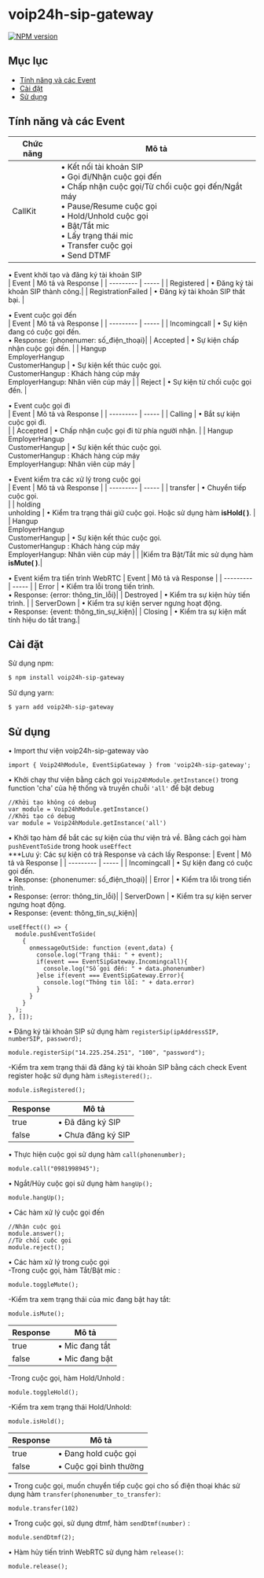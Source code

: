 # voip24h-sip-gateway
[![NPM version](https://img.shields.io/npm/v/voip24h-sip-gateway.svg?style=flat)]([https://www.npmjs.com/package/voip24h-sip-gateway])

## Mục lục

- [Tính năng và các Event](#tính-năng-và-các-event)
- [Cài đặt](#cài-đặt)
- [Sử dụng](#sử-dụng)

## Tính năng và các Event
| Chức năng | Mô tả |
| --------- | ----- |
| CallKit   | • Kết nối tài khoản SIP <br> • Gọi đi/Nhận cuộc gọi đến <br> • Chấp nhận cuộc gọi/Từ chối cuộc gọi đến/Ngắt máy <br> • Pause/Resume cuộc gọi <br> • Hold/Unhold cuộc gọi <br> • Bật/Tắt mic <br> • Lấy trạng thái mic <br> • Transfer cuộc gọi <br> • Send DTMF |

• Event khởi tạo và đăng ký tài khoản SIP <br>
| Event | Mô tả và Response |
| --------- | ----- |
| Registered | • Đăng ký tài khoản SIP thành công.|
| RegistrationFailed | • Đăng ký tài khoản SIP thất bại. |

• Event cuộc gọi đến <br>
| Event | Mô tả và Response |
| --------- | ----- |
| Incomingcall | • Sự kiện đang có cuộc gọi đến. <br> • Response: {phonenumer: số_điện_thoại}|
| Accepted | • Sự kiện chấp nhận cuộc gọi đến. |
| Hangup <br> EmployerHangup <br> CustomerHangup | • Sự kiện kết thúc cuộc gọi. <br> CustomerHangup : Khách hàng cúp máy <br> EmployerHangup: Nhân viên cúp máy |
| Reject | • Sự kiện từ chối cuộc gọi đến. |

• Event cuộc gọi đi <br>
| Event | Mô tả và Response |
| --------- | ----- |
| Calling | • Bắt sự kiện cuộc gọi đi. <br> |
| Accepted | • Chấp nhận cuộc gọi đi từ phía người nhận. |
| Hangup <br> EmployerHangup <br> CustomerHangup | • Sự kiện kết thúc cuộc gọi. <br> CustomerHangup : Khách hàng cúp máy <br> EmployerHangup: Nhân viên cúp máy |

• Event kiểm tra các xử lý trong cuộc gọi <br>
| Event | Mô tả và Response |
| --------- | ----- |
| transfer | • Chuyển tiếp cuộc gọi. <br> |
| holding <br> unholding | • Kiểm tra trạng thái giữ cuộc gọi. Hoặc sử dụng hàm <b>isHold( )</b>. |
| Hangup <br> EmployerHangup <br> CustomerHangup | • Sự kiện kết thúc cuộc gọi. <br> CustomerHangup : Khách hàng cúp máy <br> EmployerHangup: Nhân viên cúp máy |
|          |Kiểm tra Bật/Tắt mic sử dụng hàm <b>isMute( )</b>.|

• Event kiểm tra tiến trình WebRTC
| Event | Mô tả và Response |
| --------- | ----- |
| Error | • Kiểm tra lỗi trong tiến trình. <br> • Response: {error: thông_tin_lỗi}|
| Destroyed | • Kiểm tra sự kiện hủy tiến trình. |
| ServerDown | • Kiểm tra sự kiện server ngưng hoạt động. <br> • Response: {event: thông_tin_sự_kiện}|
| Closing | • Kiểm tra sự kiện mất tính hiệu do tắt trang.|

## Cài đặt
Sử dụng npm:
```bash
$ npm install voip24h-sip-gateway
```
Sử dụng yarn:
```bash
$ yarn add voip24h-sip-gateway
```

## Sử dụng
• Import thư viện voip24h-sip-gateway vào

  ```
  import { Voip24hModule, EventSipGateway } from 'voip24h-sip-gateway';
  ```
• Khởi chạy thư viện bằng cách gọi `Voip24hModule.getInstance()` trong function 'cha' của hệ thống và truyền chuỗi `'all'` để bật debug

  ```
  //Khởi tạo không có debug
  var module = Voip24hModule.getInstance()
  //Khởi tạo có debug
  var module = Voip24hModule.getInstance('all')
  ```
• Khởi tạo hàm để bắt các sự kiện của thư viện trả về. Bằng cách gọi hàm `pushEventToSide` trong hook `useEffect` <br>
  ***Lưu ý: Các sự kiện có trả Response và cách lấy Response:
  | Event | Mô tả và Response |
  | --------- | ----- |
  | Incomingcall | • Sự kiện đang có cuộc gọi đến. <br> • Response: {phonenumer: số_điện_thoại}|
  | Error | • Kiểm tra lỗi trong tiến trình. <br> • Response: {error: thông_tin_lỗi}|
  | ServerDown | • Kiểm tra sự kiện server ngưng hoạt động. <br> • Response: {event: thông_tin_sự_kiện}|
  ```
  useEffect(() => {
    module.pushEventToSide(
      {
        onmessageOutSide: function (event,data) {
          console.log("Trạng thái: " + event);
          if(event === EventSipGateway.Incomingcall){
            console.log("Số gọi đến: " + data.phonenumber)
          }else if(event === EventSipGateway.Error){
            console.log("Thông tin lỗi: " + data.error)
          }
        }
      }
    );
  }, []);
  ```
• Đăng ký tài khoản SIP sử dụng hàm `registerSip(ipAddressSIP, numberSIP, password);`
  ```
  module.registerSip("14.225.254.251", "100", "password");
  ```
  -Kiểm tra xem trạng thái đã đăng ký tài khoản SIP bằng cách check Event register hoặc sử dụng hàm `isRegistered();`.
  ```
  module.isRegistered();
  ```
  | Response | Mô tả |
  | --------- | ----- |
  | true | • Đã đăng ký SIP|
  | false | • Chưa đăng ký SIP|

• Thực hiện cuộc gọi sử dụng hàm `call(phonenumber);`
  ```
  module.call("0981998945");
  ```

• Ngắt/Hủy cuộc gọi sử dụng hàm `hangUp();`
  ```
  module.hangUp();
  ```
• Các hàm xử lý cuộc gọi đến
  ```
  //Nhận cuộc gọi
  module.answer();
  //Từ chối cuộc gọi
  module.reject();
  ```
• Các hàm xử lý trong cuộc gọi <br>
  -Trong cuộc gọi, hàm Tắt/Bật mic :
  ```
  module.toggleMute();
  ```
  -Kiểm tra xem trạng thái của mic đang bật hay tắt:
  ```
  module.isMute();
  ```
  | Response | Mô tả |
  | --------- | ----- |
  | true | • Mic đang tắt|
  | false | • Mic đang bật|

  -Trong cuộc gọi, hàm Hold/Unhold :
  ```
  module.toggleHold();
  ```
  -Kiểm tra xem trạng thái Hold/Unhold:
  ```
  module.isHold();
  ```
  | Response | Mô tả |
  | --------- | ----- |
  | true | • Đang hold cuộc gọi|
  | false | • Cuộc gọi bình thường|

• Trong cuộc gọi, muốn chuyển tiếp cuộc gọi cho số điện thoại khác sử dụng hàm `transfer(phonenumber_to_transfer)`:
  ```
  module.transfer(102)
  ```
• Trong cuộc gọi, sử dụng dtmf, hàm `sendDtmf(number)` :
  ```
  module.sendDtmf(2);
  ```
• Hàm hủy tiến trình WebRTC sử dụng hàm `release()`:
  ```
  module.release();
  ```















































